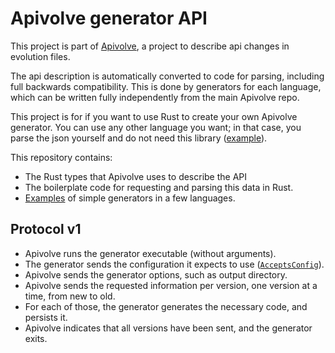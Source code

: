 
# Apivolve generator API

This project is part of [Apivolve](https://github.com/mverleg/apivolve), a project to describe api changes in evolution files.

The api description is automatically converted to code for parsing, including full backwards compatibility. This is done by generators for each language, which can be written fully independently from the main Apivolve repo.

This project is for if you want to use Rust to create your own Apivolve generator. You can use any other language you want; in that case, you parse the json yourself and do not need this library ([example](./examples/apivolve-gen1-python-example)).

This repository contains:

* The Rust types that Apivolve uses to describe the API
* The boilerplate code for requesting and parsing this data in Rust.
* [Examples](./examples/) of simple generators in a few languages.

## Protocol v1

* Apivolve runs the generator executable (without arguments).
* The generator sends the configuration it expects to use ([`AcceptsConfig`](./src/gen1/connect/accepts.rs)).
* Apivolve sends the generator options, such as output directory.
* Apivolve sends the requested information per version, one version at a time, from new to old.
* For each of those, the generator generates the necessary code, and persists it.
* Apivolve indicates that all versions have been sent, and the generator exits.

